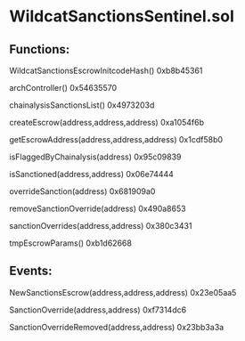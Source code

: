 # WildcatSanctionsSentinel.sol

## Functions:

WildcatSanctionsEscrowInitcodeHash() 0xb8b45361

archController() 0x54635570

chainalysisSanctionsList() 0x4973203d

createEscrow(address,address,address) 0xa1054f6b

getEscrowAddress(address,address,address) 0x1cdf58b0

isFlaggedByChainalysis(address) 0x95c09839

isSanctioned(address,address) 0x06e74444

overrideSanction(address) 0x681909a0

removeSanctionOverride(address) 0x490a8653

sanctionOverrides(address,address) 0x380c3431

tmpEscrowParams() 0xb1d62668

## Events:

NewSanctionsEscrow(address,address,address) 0x23e05aa5

SanctionOverride(address,address) 0xf7314dc6

SanctionOverrideRemoved(address,address) 0x23bb3a3a
